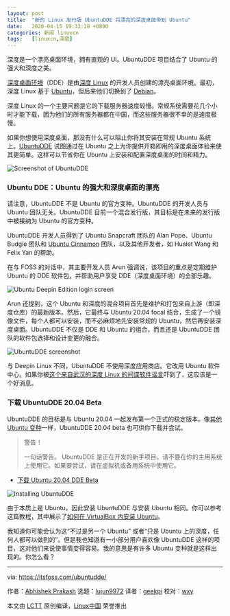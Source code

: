 ```yaml
---
layout: post
title:	"新的 Linux 发行版 UbuntuDDE 将漂亮的深度桌面带到 Ubuntu"
date:	2020-04-15 19:32:28 +0800 
categories:	新闻 linuxcn 
tags:	[linuxcn,深度]
---
```



深度是一个漂亮桌面环境，拥有直观的 UI。UbuntuDDE 项目结合了 Ubuntu 的强大和深度之美。


[深度桌面环境](https://www.deepin.org/en/dde/)（DDE）是由[深度 Linux](https://www.deepin.org/en/) 的开发人员创建的漂亮桌面环境。最初，深度 Linux 基于 [Ubuntu](https://ubuntu.com/)，但后来他们切换到了 [Debian](https://www.debian.org/)。


深度 Linux 的一个主要问题是它的下载服务器速度较慢。常规系统需要花几个小时才能下载，因为他们的所有服务器都在中国，而这些服务器很不幸的是速度极慢。


如果你想使用深度桌面，那没有什么可以阻止你将其安装在常规 Ubuntu 系统上。[UbuntuDDE](https://ubuntudde.com/) 试图通过在 Ubuntu 之上为你提供开箱即用的深度桌面体验来使其更简单。这样可以节省你在 Ubuntu 上安装和配置深度桌面的时间和精力。


![Screenshot of UbuntuDDE](/Asserts/Images//attachment/album/202004/15/193232byo44gv5i4s4vag8.jpg)


### Ubuntu DDE：Ubuntu 的强大和深度桌面的漂亮


请注意，UbuntuDDE 不是 Ubuntu 的官方变种。UbuntuDDE 的开发人员与 Ubuntu 团队无关。UbuntuDDE 目前一个混合发行版，其目标是在未来的发行版中被接纳为 Ubuntu 的官方变种。


UbuntuDDE 开发人员得到了 Ubuntu Snapcraft 团队的 Alan Pope、Ubuntu Budgie 团队和 [Ubuntu Cinnamon](https://itsfoss.com/ubuntu-cinnamon/) 团队，以及其他开发者，如 Hualet Wang 和 Felix Yan 的帮助。


在与 FOSS 的对话中，其主要开发人员 Arun 强调说，该项目的重点是定期维护 Ubuntu 的 DDE 软件包，并帮助用户享受 DDE（深度桌面环境）的全部乐趣。


![Ubuntu Deepin Edition login screen](/Asserts/Images//attachment/album/202004/15/193233d9hq0gigilg0e828.jpg)


Arun 还提到，这个 Ubuntu 和深度的混合项目首先是维护和打包来自上游（即深度仓库）的最新版本。然后，它最终与 Ubuntu 20.04 focal 结合，生成了一个镜像文件，每个人都可以安装，而不必麻烦地先安装常规的 Ubuntu，然后再安装深度桌面。UbuntuDDE 不仅是 DDE 和 Ubuntu 的组合，而且还是 UbuntuDDE 团队的软件包选择和设计变更的融合。


![UbuntuDDE screenshot](/Asserts/Images//attachment/album/202004/15/193234ov4927z3la89ogo2.jpg)


与 Deepin Linux 不同，UbuntuDDE 不使用深度应用商店。它改用 Ubuntu 软件中心。如果你被[这个来自武汉的深度 Linux 的间谍软件谣言](https://www.deepin.org/en/2018/04/14/linux-deepin-is-not-spyware/)吓到了，这应该是一个好消息。


### 下载 UbuntuDDE 20.04 Beta


UbuntuDDE 的目标是与 Ubuntu 20.04 一起发布第一个正式的稳定版本。像[其他 Ubuntu 变种](https://itsfoss.com/which-ubuntu-install/)一样，UbuntuDDE 20.04 beta 也可供你下载并尝试。



> 
> 警告！
> 
> 
> 一句话警告。 UbuntuDDE 是正在开发的新手项目。请不要在你的主用系统上使用它。如果要尝试，请在虚拟机或备用系统中使用它。
> 
> 
> 


* [下载 Ubuntu 20.04 DDE Beta](https://ubuntudde.com/download/)


![Installing UbuntuDDE](/Asserts/Images//attachment/album/202004/15/193235dxxa0f7sca6j6atw.jpg)


由于本质上是 Ubuntu，因此安装 UbuntuDDE 与安装 Ubuntu 相同。你可以参考这篇教程，其中展示了[如何在 VirtualBox 内安装 Ubuntu](https://itsfoss.com/install-linux-in-virtualbox/)。


我知道你可能会认为这“不过是另一个 Ubuntu” 或者“只是 Ubuntu 上的深度，任何人都可以做到的”。但是我也知道有一小部分用户喜欢像 UbuntuDDE 这样的项目，这对他们来说使事情变得容易。我的意思是有许多 Ubuntu 变种就是这样出现的。你怎么看？




---


via: <https://itsfoss.com/ubuntudde/>


作者：[Abhishek Prakash](https://itsfoss.com/author/abhishek/) 选题：[lujun9972](https://github.com/lujun9972) 译者：[geekpi](https://github.com/geekpi) 校对：[wxy](https://github.com/wxy)


本文由 [LCTT](https://github.com/LCTT/TranslateProject) 原创编译，[Linux中国](https://linux.cn/) 荣誉推出
